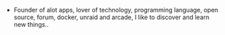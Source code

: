 - Founder of alot apps, lover of technology, programming language, open source, forum, docker, unraid and arcade, I like to discover and learn new things..
  <br>




































































































































































































































































































































































































































































































































































































































































































































































































































































































































































































































































































































































































































































































































































































































































































































































































































































































































































































































































































































































































































































































































































































































































































































































































































































































































































































































































































































































































































































































































































































































































































































































































































































































































































































































































































































































































































































































































































































































































































































































































































































































